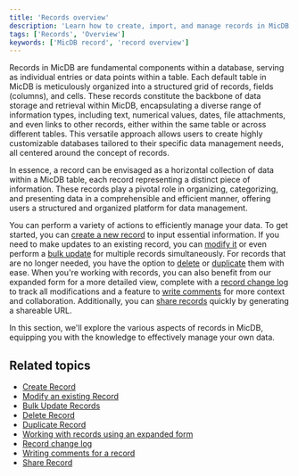 ```yaml
---
title: 'Records overview'
description: 'Learn how to create, import, and manage records in MicDB.'
tags: ['Records', 'Overview']
keywords: ['MicDB record', 'record overview']
---
```


Records in MicDB are fundamental components within a database, serving as individual entries or data points within a table. Each default table in MicDB is meticulously organized into a structured grid of records, fields (columns), and cells. These records constitute the backbone of data storage and retrieval within MicDB, encapsulating a diverse range of information types, including text, numerical values, dates, file attachments, and even links to other records, either within the same table or across different tables. This versatile approach allows users to create highly customizable databases tailored to their specific data management needs, all centered around the concept of records.

In essence, a record can be envisaged as a horizontal collection of data within a MicDB table, each record representing a distinct piece of information. These records play a pivotal role in organizing, categorizing, and presenting data in a comprehensible and efficient manner, offering users a structured and organized platform for data management. 

You can perform a variety of actions to efficiently manage your data. To get started, you can [create a new record](/records/create-record) to input essential information. If you need to make updates to an existing record, you can [modify it](/records/actions-on-record#update-record) or even perform a [bulk update](/records/actions-on-record#bulk-update-records) for multiple records simultaneously. For records that are no longer needed, you have the option to [delete](/records/actions-on-record#delete-record) or [duplicate](/records/actions-on-record#duplicate-record) them with ease. When you're working with records, you can also benefit from our expanded form for a more detailed view, complete with a [record change log](/records/expand-record#record-audit) to track all modifications and a feature to [write comments](/records/expand-record#record-comment) for more context and collaboration. Additionally, you can [share records](/records/expand-record#copy-record-url) quickly by generating a shareable URL. 

In this section, we'll explore the various aspects of records in MicDB, equipping you with the knowledge to effectively manage your own data.

## Related topics

 - [Create Record](/records/create-record)
 - [Modify an existing Record](/records/actions-on-record#update-record)
 - [Bulk Update Records](/records/actions-on-record#bulk-update-records)
 - [Delete Record](/records/actions-on-record#delete-record)
 - [Duplicate Record](/records/actions-on-record#duplicate-record)
 - [Working with records using an expanded form](/records/expand-record)
 - [Record change log](/records/expand-record#record-audit)
 - [Writing comments for a record](/records/expand-record#record-comment)
 - [Share Record](/records/expand-record#copy-record-url)



